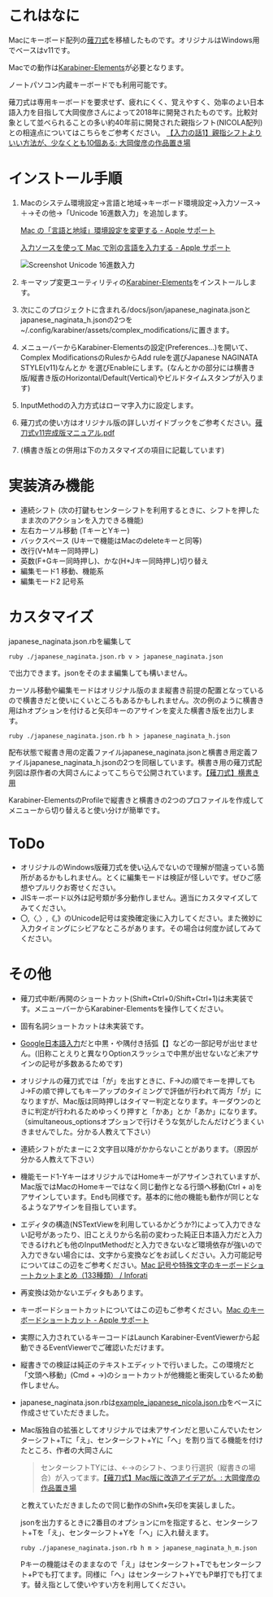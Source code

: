 # これはなに

Macにキーボード配列の[薙刀式](http://oookaworks.seesaa.net/article/456099128.html)を移植したものです。オリジナルはWindows用でベースはv11です。

Macでの動作は[Karabiner-Elements](https://pqrs.org/osx/karabiner/)が必要となります。

ノートパソコン内蔵キーボードでも利用可能です。

薙刀式は専用キーボードを要求せず、疲れにくく、覚えやすく、効率のよい日本語入力を目指して大岡俊彦さんによって2018年に開発されたものです。比較対象として並べられることの多い約40年前に開発された親指シフト(NICOLA配列)との相違点についてはこちらをご参考ください。
[【入力の話1】親指シフトよりいい方法が、少なくとも10個ある: 大岡俊彦の作品置き場](http://oookaworks.seesaa.net/article/456683570.html)

# インストール手順

1. Macのシステム環境設定→言語と地域→キーボード環境設定→入力ソース→＋→その他→「Unicode 16進数入力」を追加します。

   [Mac の「言語と地域」環境設定を変更する - Apple サポート](https://support.apple.com/ja-jp/guide/mac-help/intl163/mac )

   [入力ソースを使って Mac で別の言語を入力する - Apple サポート ](https://support.apple.com/ja-jp/guide/mac-help/mchlp1406/mac )

   ![Screenshot Unicode 16進数入力](https://pbs.twimg.com/media/EFkh70oUcAYOdNc?format=png)

2. キーマップ変更ユーティリティの[Karabiner-Elements](https://pqrs.org/osx/karabiner/)をインストールします。

3. 次にこのプロジェクトに含まれる/docs/json/japanese_naginata.jsonとjapanese_naginata_h.jsonの2つを~/.config/karabiner/assets/complex_modifications/に置きます。

4. メニューバーからKarabiner-Elementsの設定(Preferences...)を開いて、Complex ModificationsのRulesからAdd ruleを選びJapanese NAGINATA STYLE(v11)なんとか を選びEnableにします。(なんとかの部分には横書き版/縦書き版のHorizontal/Default(Vertical)やビルドタイムスタンプが入ります)

5. InputMethodの入力方式はローマ字入力に設定します。

6. 薙刀式の使い方はオリジナル版の詳しいガイドブックをご参考ください。[薙刀式v11完成版マニュアル.pdf](http://oookaworks.up.seesaa.net/image/E89699E58880E5BC8Fv11E5AE8CE68890E78988E3839EE3838BE383A5E382A2E383AB.pdf)

7. (横書き版との併用は下のカスタマイズの項目に記載しています)


# 実装済み機能

- 連続シフト (次の打鍵もセンターシフトを利用するときに、シフトを押したまま次のアクションを入力できる機能)
- 左右カーソル移動 (TキーとYキー)
- バックスペース (Uキーで機能はMacのdeleteキーと同等)
- 改行(V+Mキー同時押し)
- 英数(F+Gキー同時押し)、かな(H+Jキー同時押し)切り替え
- 編集モード1 移動、機能系
- 編集モード2 記号系

# カスタマイズ

japanese_naginata.json.rbを編集して

```
ruby ./japanese_naginata.json.rb v > japanese_naginata.json
```

で出力できます。jsonをそのまま編集しても構いません。

カーソル移動や編集モードはオリジナル版のまま縦書き前提の配置となっているので横書きだと使いにくいところもあるかもしれません。次の例のように横書き用はhオプションを付けると矢印キーのアサインを変えた横書き版を出力します。
```
ruby ./japanese_naginata.json.rb h > japanese_naginata_h.json
```
配布状態で縦書き用の定義ファイルjapanese_naginata.jsonと横書き用定義ファイルjapanese_naginata_h.jsonの2つを同梱しています。横書き用の薙刀式配列図は原作者の大岡さんによってこちらで公開されています。[【薙刀式】横書き用](http://oookaworks.seesaa.net/article/467784995.html)

Karabiner-ElementsのProfileで縦書きと横書きの2つのプロファイルを作成してメニューから切り替えると使い分けが簡単です。

# ToDo

- オリジナルのWindows版薙刀式を使い込んでないので理解が間違っている箇所があるかもしれません。とくに編集モードは検証が怪しいです。ぜひご感想やプルリクお寄せください。
- JISキーボード以外は記号類が多分動作しません。適当にカスタマイズしてみてください。
- 〇,〈,〉,《,》のUnicode記号は変換確定後に入力してください。また微妙に入力タイミングにシビアなところがあります。その場合は何度か試してみてください。

# その他

- 薙刀式中断/再開のショートカット(Shift+Ctrl+0/Shift+Ctrl+1)は未実装です。メニューバーからKarabiner-Elementsを操作してください。

- 固有名詞ショートカットは未実装です。

- [Google日本語入力](https://www.google.co.jp/ime/)だと中黒・や隅付き括弧【】などの一部記号が出せません。(旧称ことえりと異なりOptionスラッシュで中黒が出せないなど未アサインの記号が多数あるためです)

- オリジナルの薙刀式では「が」を出すときに、F→Jの順でキーを押してもJ→Fの順で押してもキーアップのタイミングで評価が行われて両方「が」になりますが、Mac版は同時押しはタイマー判定となります。キーダウンのときに判定が行われるためゆっくり押すと「かあ」とか「あか」になります。（simultaneous_optionsオプションで行けそうな気がしたんだけどうまくいきませんでした。分かる人教えて下さい）

- 連続シフトがたまーに２文字目以降がかからないことがあります。（原因が分かる人教えて下さい）

- 機能モード1-YキーはオリジナルではHomeキーがアサインされていますが、Mac版ではMacのHomeキーではなく同じ動作となる行頭へ移動(Ctrl + a)をアサインしています。Endも同様です。基本的に他の機能も動作が同じとなるようなアサインを目指しています。

- エディタの構造(NSTextViewを利用しているかどうか?)によって入力できない記号があったり、旧ことえりから名前の変わった純正日本語入力だと入力できるけれども他のInputMethodだと入力できないなど環境依存が強いので入力できない場合には、文字から変換などをお試しください。入力可能記号についてはこの辺をご参考ください。[Mac 記号や特殊文字のキーボードショートカットまとめ（133種類） / Inforati](http://inforati.jp/apple/mac-tips-techniques/system-hints/how-to-use-special-characters-and-symbols-keyboard-shortcut-with-macos.html)

- 再変換は効かないエディタもあります。

- キーボードショートカットについてはこの辺もご参考ください。[Mac のキーボードショートカット - Apple サポート](https://support.apple.com/ja-jp/HT201236)

- 実際に入力されているキーコードはLaunch Karabiner-EventViewerから起動できるEventViewerでご確認いただけます。

- 縦書きでの検証は純正のテキストエディットで行いました。この環境だと「文頭へ移動」(Cmd + →)のショートカットが他機能と衝突しているため動作しません。

- japanese_naginata.json.rbは[example_japanese_nicola.json.rb](https://github.com/pqrs-org/KE-complex_modifications/blob/master/src/json/example_japanese_nicola.json.rb)をベースに作成させていただきました。

- Mac版独自の拡張としてオリジナルでは未アサインだと思いこんでいたセンターシフト+Tに「え」、センターシフト+Yに「へ」を割り当てる機能を付けたところ、作者の大岡さんに

  > センターシフトTYには、←→のシフト、つまり行選択（縦書きの場合）が入ってます。[【薙刀式】Mac版に改造アイデアが。: 大岡俊彦の作品置き場](http://oookaworks.seesaa.net/article/470898497.html)

  と教えていただきましたので同じ動作のShift+矢印を実装しました。

  jsonを出力するときに2番目のオプションにmを指定すると、センターシフト+Tを「え」、センターシフト+Yを「へ」に入れ替えます。

  `ruby ./japanese_naginata.json.rb h m > japanese_naginata_h_m.json`

  Pキーの機能はそのままなので「え」はセンターシフト+Tでもセンターシフト+Pでも打てます。同様に「へ」はセンターシフト+YでもP単打でも打てます。替え指として使いやすい方を利用してください。
